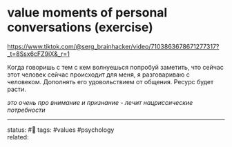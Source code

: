 # value moments of personal conversations (exercise)
https://www.tiktok.com/@serg_brainhacker/video/7103863678671277317?_t=8Ssx6cFZ9iX&_r=1

Когда говоришь с тем с кем волнуешься попробуй заметить, что сейчас этот человек сейчас происходит для меня, я разговариваю с человеком. Дополнять его удовольствием от общения.
Ресурс будет расти.

*это очень про внимание и признание - лечит нацриссические потребности*

---
status: #🌱
tags: #values #psychology  
related: 